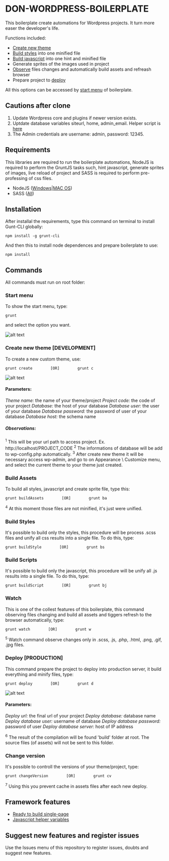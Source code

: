 # DON-WORDPRESS-BOILERPLATE

This boilerplate create automations for Wordpress projects. It turn more easer the developer's life.

Functions included:

*   [Create new theme](#create-new-theme-development) 
*   [Build styles](#build-styles) into one minified file
*   [Build javascript](#build-scripts) into one hint and minified file
*   Generate sprites of the images used in project
*   [Observe](#watch) files changes and automatically build assets and refreash browser
*   Prepare project to [deploy](#deploy-production)

All this options can be accessed by [start menu](#start-menu) of boilerplate.

## Cautions after clone
1. Update Wordpress core and plugins if newer version exists.
2. Uptdate database variables siteurl, home, admin_email. Helper script is [here](/database)
3. The Admin credentials are username: admin, password: 12345.

## Requirements

This libraries are required to run the boilerplate automations, NodeJS is required to perform the GruntJS tasks such, hint javascript, generate sprites of images, live reload of project and SASS is required to perform pre-professing of css files.

*   NodeJS ([Windows](http://nodejs.org/download/ "Node for windows")|[MAC OS](http://shapeshed.com/setting-up-nodejs-and-npm-on-mac-osx/ "Node for MAC"))
*   SASS ([All](http://sass-lang.com/install "SASS for all"))

## Installation

After installal the requirements, type this command on terminal to install Gunt-CLI globally:

```shell
npm install -g grunt-cli
```

And then this to install node dependences and prepare boilerplate to use:

```shell
npm install
```

## Commands

All commands must run on root folder:

### Start menu

To show the start menu, type:
```shell
grunt
```
and select the option you want.

![alt text](http://www.wing.inf.br/github/wpbp/wpbp_startmenu.png "Start menu all options")

### Create new theme [DEVELOPMENT]

To create a new custom theme, use:
```shell
grunt create        [OR]        grunt c
```

![alt text](http://www.wing.inf.br/github/wpbp/wpbp_create.png "Create new theme parameters")

#### Parameters:

*Theme name:* the name of your theme/project
*Project code:* the code of your project
*Database:* the host of your database
*Database user:* the user of your database
*Database password:* the password of user of your database
*Database host:* the schema name

##### Observations:

<sup>1</sup> This will be your url path to access project. Ex. http://localhost/PROJECT_CODE
<sup>2</sup> The informations of database will be add to wp-config.php automatically.
<sup>3</sup> After create new theme it will be necessary access wp-admin, and go to on  Appearance \ Customize menu, and select the current theme to your theme just created.

### Build Assets

To build all styles, javascript and create sprite file, type this:

```shell
grunt buildAssets        [OR]        grunt ba
```

<sup>4</sup> At this moment those files are not minified, it's just were unified.

### Build Styles

It's possible to build only the styles, this procedure will be process .scss  files and unify all css results into a single file. To do this, type:

```shell
grunt buildStyle        [OR]        grunt bs
```

### Build Scripts

It's possible to build only the javascript, this procedure will be unify all .js results into a single file. To do this, type:

```shell
grunt buildScript        [OR]        grunt bj
```

### Watch

This is one of the collest features of this boilerplate, this command observing files changing and build all assets and tiggers refresh to the browser automatically, type:

```shell
grunt watch        [OR]        grunt w
```

<sup>5</sup> Watch command observe changes only in .scss, .js, .php, .html, .png, .gif, .jpg files.

### Deploy [PRODUCTION]

This command prepare the project to deploy into production server, it build everything and minify files, type:

```shell
grunt deploy        [OR]        grunt d
```

![alt text](http://www.wing.inf.br/github/wpbp/wpbp_deploy.png "Deploy parameters")

#### Parameters:

*Deploy url:* the final url of your project
*Deploy database:* database name
*Deploy database user:* username of database
*Deploy database password:* password of user
*Deploy database server:*  host of IP address

<sup>6</sup> The result of the compilation will be found 'build' folder at root. The source files (of assets) will not be sent to this folder.

### Change version

It's possible to controll the versions of your theme/project, type:

```shell
grunt changeVersion        [OR]        grunt cv
```

<sup>7</sup> Using this you prevent cache in assets files after each new deploy.

## Framework features

*   [Ready to build single-page](READY-TO-BUILD-SINGLE-PAGE.md)
*   [Javascript helper variables](JAVASCRIPT-HELPER-VARIABLES.md)

## Suggest new features and register issues

Use the Issues menu of this repository to register issues, doubts and suggest new features.